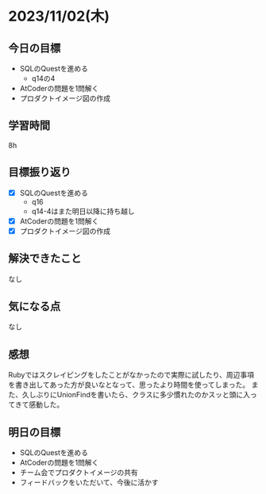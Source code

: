 # 2023/11/02(木)

## 今日の目標
- SQLのQuestを進める
  - q14の4
- AtCoderの問題を1問解く
- プロダクトイメージ図の作成

## 学習時間
8h

## 目標振り返り
* [x] SQLのQuestを進める
  * q16
  * q14-4はまた明日以降に持ち越し
* [x] AtCoderの問題を1問解く
* [x] プロダクトイメージ図の作成

## 解決できたこと
なし

## 気になる点
なし

## 感想
Rubyではスクレイピングをしたことがなかったので実際に試したり、周辺事項を書き出してあった方が良いなとなって、思ったより時間を使ってしまった。
また、久しぶりにUnionFindを書いたら、クラスに多少慣れたのかスッと頭に入ってきて感動した。

## 明日の目標
- SQLのQuestを進める
- AtCoderの問題を1問解く
- チーム会でプロダクトイメージの共有
- フィードバックをいただいて、今後に活かす
